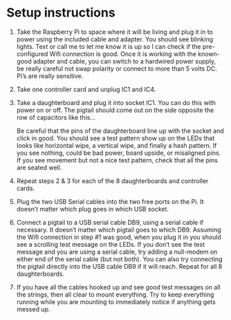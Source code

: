 # Setup instructions

1.	Take the Raspberry Pi to space where it will be living and plug it in to power using the included cable and adapter. You should see blinking lights. Text or call me to let me know it is up so I can check if the pre-configured Wifi connection is good.  Once it is working with the known-good adapter and cable, you can switch to a hardwired power supply, be really careful not swap polarity or connect to more than 5 volts DC. Pi’s are really sensitive. 
2.	Take one controller card and unplug IC1 and IC4. 
3. Take a daughterboard and plug it into socket IC1. You can do this with power on or off. The pigtail should come out on the side opposite the row of capacitors like this…

 

   Be careful that the pins of the daughterboard line up with the socket and click in good. You should see a test pattern show up on the LEDs that looks like horizontal wipe, a vertical wipe, and finally a hash pattern. If you see nothing, could be bad power, board upside, or misaligned pins. If you see movement but not a nice test pattern, check that all the pins are seated well. 
4. Repeat steps 2 & 3 for each of the 8 daughterboards and controller cards.
3.	Plug the two USB Serial cables into the two free ports on the Pi. It doesn’t matter which plug goes in which USB socket. 
4.	Connect a pigtail to a USB serial cable DB9, using a serial cable if necessary. It doesn’t matter which pigtail goes to which DB9. Assuming the Wifi connection in step #1 was good, when you plug it in you should see a scrolling test message on the LEDs. If you don’t see the test message and you are using a serial cable, try adding a null-modem on either end of the serial cable (but not both).  You can also try connecting the pigtail directly into the USB cable DB9 if it will reach. Repeat for all 8 daughterboards.
5.	If you have all the cables hooked up and see good test messages on all the strings, then all clear to mount everything. Try to keep everything running while you are mounting to immediately notice if anything gets messed up. 
